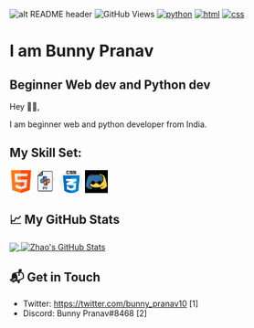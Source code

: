 ![alt README header](https://cdn.pixabay.com/photo/2016/11/19/14/00/code-1839406_1280.jpg)
![GitHub Views](https://komarev.com/ghpvc/?username=traliotube&color=FAC151)
[![python](https://img.shields.io/badge/Python-Beginner-blue?logo=python&style=flat)](https://github.com/traliotube)
[![html](https://img.shields.io/badge/HTML-Intermediate-blue?logo=html5&style=flat)](https://github.com/traliotube)
[![css](https://img.shields.io/badge/CSS-Intermediate-blue?logo=css3&style=flat)](https://github.com/traliotube)
# I am Bunny Pranav
## Beginner Web dev and Python dev

Hey 👋🏻,


I am beginner web and python developer from India.


## My Skill Set:

<p align="left">
<img src="/assets/html.png" height="auto" width="40">
  
<img src="/assets/python.svg" height="auto" width="40">

<img src="/assets/css.png" height="auto" width="40">

<img src="/assets/dpy.png" height="auto" width="40">


</p>

## &#x1f4c8; My GitHub Stats

<a href="https://github.com/traliotube">
  <img align="center" src="https://github-readme-stats.vercel.app/api/top-langs/?username=traliotube&hide=PHP&title_color=ffffff&text_color=c9cacc&icon_color=2bbc8a&bg_color=1d1f21" />
</a>

<a href="https://github.com/traliotube">
  <img align="center" src="https://github-readme-stats.vercel.app/api?username=traliotube&show_icons=true&line_height=27&count_private=true&title_color=ffffff&text_color=c9cacc&icon_color=2bbc8a&bg_color=1d1f21" alt="Zhao's GitHub Stats" />
</a>


## 📬 Get in Touch


- Twitter:  https://twitter.com/bunny_pranav10 [1]
- Discord:  Bunny Pranav#8468 [2]

